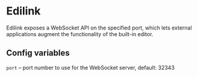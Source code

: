 # Edilink

Edilink exposes a WebSocket API on the specified port,
which lets external applications augment the functionality
of the built-in editor.

## Config variables

`port` – port number to use for the WebSocket server, default: 32343